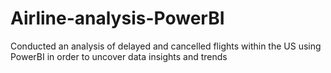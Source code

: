 # Airline-analysis-PowerBI
Conducted an analysis of delayed and cancelled flights within the US using PowerBI in order to uncover data insights and trends
